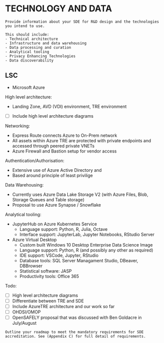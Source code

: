 # TECHNOLOGY AND DATA

```{note}
Provide information about your SDE for R&D design and the technologies you intend to use.

This should include:
- Technical architecture  
- Infrastructure and data warehousing
- Data processing and curation
- Analytical tooling
- Privacy Enhancing Technologies
- Data discoverability
```

## LSC

- Microsoft Azure

High level architecture:

- Landing Zone, AVD (VDI) environment, TRE environment
- [ ] Include high level architecture diagrams

Networking:

- Express Route connects Azure to On-Prem network
- All assets within Azure TRE are protected with private endpoints and accessed through peered private VNETs
- Azure Firewall and Bastion setup for vendor access

Authentication/Authorisation:

- Extensive use of Azure Active Directory and
- Based around principle of least privilige

Data Warehousing:

- Currently uses Azure Data Lake Storage V2 (with Azure Files, Blob, Storage Queues and Table storage)
- Proposal to use Azure Synapse / Snowflake

Analytical tooling:

- JupyterHub on Azure Kubernetes Service
  - Language support: Python, R, Julia, Octave
  - Interface support: JupyterLab, Jupyter Notebooks, RStudio Server
- Azure Virtual Desktop
  - Custom built Windows 10 Desktop Enterprise Data Science Image
  - Language support: Python, R (and possibly any other as required)
  - IDE support: VSCode, Jupyter, RStudio
  - Database tools: SQL Server Managament Studio, DBeaver, DBBrowser
  - Statistical software: JASP
  - Productivity tools: Office 365

Todo:

- [ ] High level architecture diagrams
- [ ] Differentiate between TRE and SDE
- [ ] Include AzureTRE architecture and our work so far
- [ ] OHDSI/OMOP
- [ ] OpenSAFELY proposal that was discussed with Ben Goldacre in July/August

```{note}
Outline your roadmap to meet the mandatory requirements for SDE accreditation. See (Appendix C) for full detail of requirements.
```
